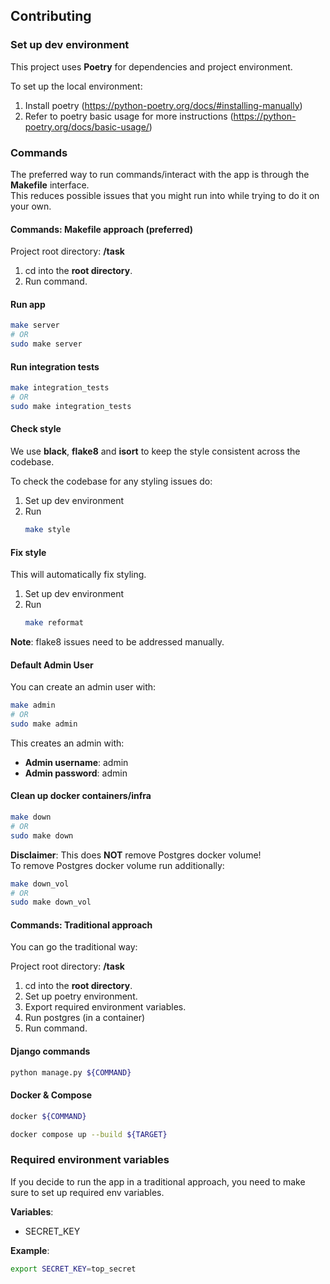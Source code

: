 ## Contributing
### Set up dev environment
This project uses **Poetry** for dependencies and project environment.

To set up the local environment:
1. Install poetry (https://python-poetry.org/docs/#installing-manually)
2. Refer to poetry basic usage for more instructions (https://python-poetry.org/docs/basic-usage/)

### Commands
The preferred way to run commands/interact with the app is through the **Makefile** interface. \
This reduces possible issues that you might run into while trying to do it on your own.

#### Commands: Makefile approach (preferred)
Project root directory: **/task**

1. cd into the **root directory**.
2. Run command.

#### Run app
```bash
make server
# OR
sudo make server
```

#### Run integration tests
```bash
make integration_tests
# OR
sudo make integration_tests
```

#### Check style
We use **black**, **flake8** and **isort** to keep the style consistent across the codebase.

To check the codebase for any styling issues do:
1. Set up dev environment
2. Run
    ```bash
    make style
    ```


#### Fix style
This will automatically fix styling.

1. Set up dev environment
2. Run
    ```bash
    make reformat
    ```
**Note**: flake8 issues need to be addressed manually.

#### Default Admin User
You can create an admin user with:

```bash
make admin
# OR
sudo make admin
```

This creates an admin with:
- **Admin username**: admin 
- **Admin password**: admin

#### Clean up docker containers/infra
```bash
make down
# OR
sudo make down
```
**Disclaimer**: This does **NOT** remove Postgres docker volume!\
To remove Postgres docker volume run additionally:
```bash
make down_vol
# OR
sudo make down_vol
```

#### Commands: Traditional approach
You can go the traditional way:

Project root directory: **/task**

1. cd into the **root directory**.
2. Set up poetry environment.
3. Export required environment variables.
4. Run postgres (in a container)
5. Run command.

#### Django commands
```bash
python manage.py ${COMMAND}
```

#### Docker & Compose
```bash
docker ${COMMAND}
```

```bash
docker compose up --build ${TARGET} 
```

### Required environment variables
If you decide to run the app in a traditional approach, you need to make sure to set up required env variables. 

**Variables**:
- SECRET_KEY

**Example**:
```bash
export SECRET_KEY=top_secret
```
